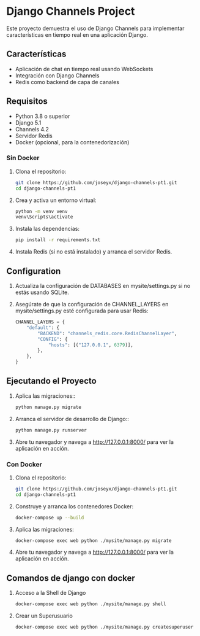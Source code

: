 # Django Channels Project

Este proyecto demuestra el uso de Django Channels para implementar características en tiempo real en una aplicación Django.

## Características

- Aplicación de chat en tiempo real usando WebSockets
- Integración con Django Channels
- Redis como backend de capa de canales

## Requisitos

- Python 3.8 o superior
- Django 5.1
- Channels 4.2
- Servidor Redis
- Docker (opcional, para la contenedorización)

### Sin Docker

1. Clona el repositorio:

   ```sh
   git clone https://github.com/joseyx/django-channels-pt1.git
   cd django-channels-pt1
   ```

2. Crea y activa un entorno virtual:

   ```sh
   python -m venv venv
   venv\Scripts\activate
   ```

3. Instala las dependencias:

   ```sh
   pip install -r requirements.txt
   ```

4. Instala Redis (si no está instalado) y arranca el servidor Redis.

## Configuration

1. Actualiza la configuración de DATABASES en mysite/settings.py si no estás usando SQLite.

2. Asegúrate de que la configuración de CHANNEL_LAYERS en mysite/settings.py esté configurada para usar Redis:

   ```python
   CHANNEL_LAYERS = {
       "default": {
           "BACKEND": "channels_redis.core.RedisChannelLayer",
           "CONFIG": {
               "hosts": [("127.0.0.1", 6379)],
           },
       },
   }
   ```

## Ejecutando el Proyecto

1. Aplica las migraciones::

   ```sh
   python manage.py migrate
   ```

2. Arranca el servidor de desarrollo de Django::

   ```sh
   python manage.py runserver
   ```

3. Abre tu navegador y navega a http://127.0.0.1:8000/ para ver la aplicación en acción.

### Con Docker

1. Clona el repositorio:

   ```sh
   git clone https://github.com/joseyx/django-channels-pt1.git
   cd django-channels-pt1
   ```

2. Construye y arranca los contenedores Docker:

   ```sh
   docker-compose up --build
   ```

3. Aplica las migraciones:

   ```sh
   docker-compose exec web python ./mysite/manage.py migrate
   ```

4. Abre tu navegador y navega a http://127.0.0.1:8000/ para ver la aplicación en acción.

## Comandos de django con docker

1. Acceso a la Shell de Django

   ```sh
   docker-compose exec web python ./mysite/manage.py shell
   ```

2. Crear un Superusuario

   ```sh
   docker-compose exec web python ./mysite/manage.py createsuperuser
   ```
